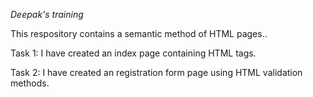 *Deepak's training*

This respository contains a semantic method of HTML pages..

Task 1:
I have created an index page containing HTML tags.

Task 2:
I have created an registration form page using HTML validation methods. 
